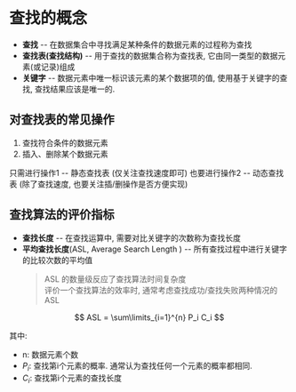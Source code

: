 # 查找的概念

- **查找** -- 在数据集合中寻找满足某种条件的数据元素的过程称为查找
- **查找表(查找结构)** -- 用于查找的数据集合称为查找表, 它由同一类型的数据元素(或记录)组成
- **关键字** -- 数据元素中唯一标识该元素的某个数据项的值, 使用基于关键字的查找, 查找结果应该是唯一的.

## 对查找表的常⻅操作

1. 查找符合条件的数据元素
2. 插入、删除某个数据元素

只需进行操作1 -- 静态查找表 (仅关注查找速度即可)
也要进行操作2 -- 动态查找表 (除了查找速度, 也要关注插/删操作是否方便实现)

## 查找算法的评价指标

- **查找⻓度** -- 在查找运算中, 需要对比关键字的次数称为查找⻓度
- **平均查找⻓度**(ASL, Average Search Length ) -- 所有查找过程中进行关键字的比较次数的平均值
  > ASL 的数量级反应了查找算法时间复杂度 <BR>
  > 评价一个查找算法的效率时, 通常考虑查找成功/查找失败两种情况的 ASL

$$
ASL = \sum\limits_{i=1}^{n} P_i C_i
$$

其中:

- n: 数据元素个数
- $P_i$: 查找第i个元素的概率. 通常认为查找任何一个元素的概率都相同.
- $C_i$: 查找第i个元素的查找长度
